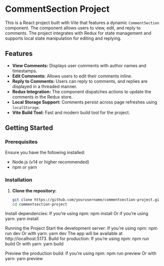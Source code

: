 # CommentSection Project

This is a React project built with Vite that features a dynamic `CommentSection` component. The component allows users to view, edit, and reply to comments. The project integrates with Redux for state management and supports local state manipulation for editing and replying.

## Features

- **View Comments:** Displays user comments with author names and timestamps.
- **Edit Comments:** Allows users to edit their comments inline.
- **Reply to Comments:** Users can reply to comments, and replies are displayed in a threaded manner.
- **Redux Integration:** The component dispatches actions to update the comments in the Redux store.
- **Local Storage Support:** Comments persist across page refreshes using `localStorage`.
- **Vite Build Tool:** Fast and modern build tool for the project.

## Getting Started

### Prerequisites

Ensure you have the following installed:

- Node.js (v14 or higher recommended)
- npm or yarn

### Installation

1. **Clone the repository:**

   ```bash
   git clone https://github.com/yourusername/commentsection-project.git
   cd commentsection-project

Install dependencies: If you’re using npm:
npm install
Or if you’re using yarn:
yarn install

Running the Project
Start the development server: If you’re using npm:
npm run dev
Or with yarn:
yarn dev
The app will be available at http://localhost:5173.
Build for production: If you’re using npm:
npm run build
Or with yarn:
yarn build

Preview the production build: If you’re using npm:
npm run preview
Or with yarn:
yarn preview
